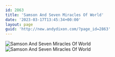 ```yaml
---
id: 2863
title: 'Samson And Seven Miracles Of World'
date: '2023-03-17T13:45:34+00:00'
layout: page
guid: 'http://new.andydixon.com/?page_id=2863'
---
```


![Samson And Seven Miracles Of World](https://i0.wp.com/assets.g8x2.ldn.idrivee2-23.com/posters/Samson%20And%20Seven%20Miracles%20Of%20World%2001.jpg?w=1200&ssl=1 "Samson And Seven Miracles Of World")  
![Samson And Seven Miracles Of World](https://i0.wp.com/assets.g8x2.ldn.idrivee2-23.com/posters/Samson%20And%20Seven%20Miracles%20Of%20World%2002.jpg?w=1200&ssl=1 "Samson And Seven Miracles Of World")